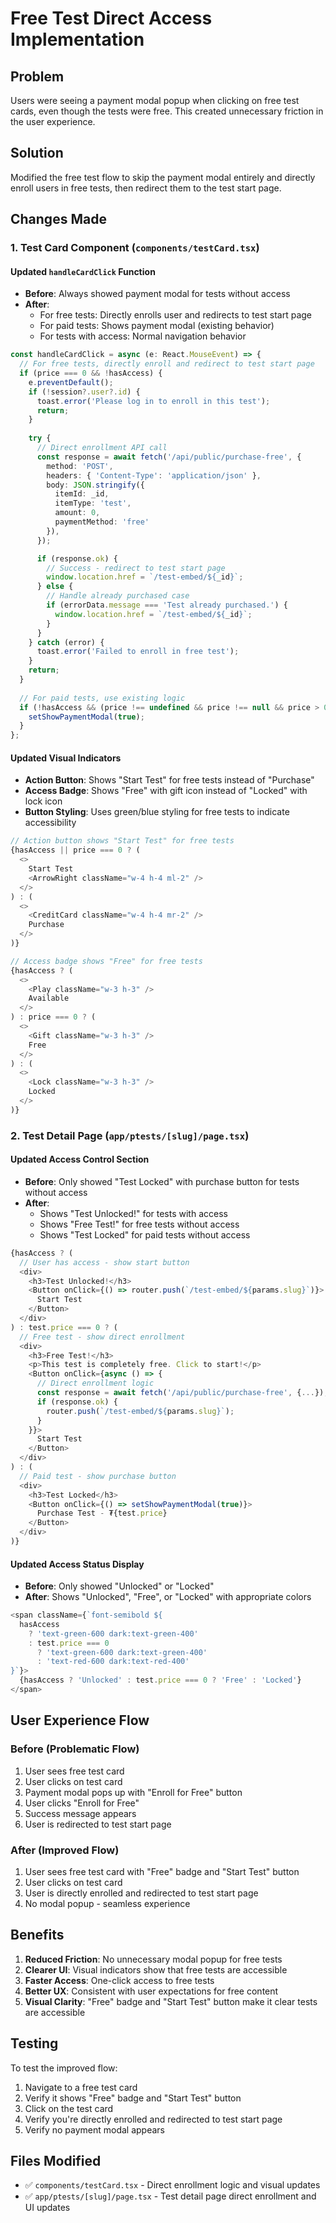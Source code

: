 # Free Test Direct Access Implementation

## Problem
Users were seeing a payment modal popup when clicking on free test cards, even though the tests were free. This created unnecessary friction in the user experience.

## Solution
Modified the free test flow to skip the payment modal entirely and directly enroll users in free tests, then redirect them to the test start page.

## Changes Made

### 1. Test Card Component (`components/testCard.tsx`)

#### Updated `handleCardClick` Function
- **Before**: Always showed payment modal for tests without access
- **After**: 
  - For free tests: Directly enrolls user and redirects to test start page
  - For paid tests: Shows payment modal (existing behavior)
  - For tests with access: Normal navigation behavior

```typescript
const handleCardClick = async (e: React.MouseEvent) => {
  // For free tests, directly enroll and redirect to test start page
  if (price === 0 && !hasAccess) {
    e.preventDefault();
    if (!session?.user?.id) {
      toast.error('Please log in to enroll in this test');
      return;
    }
    
    try {
      // Direct enrollment API call
      const response = await fetch('/api/public/purchase-free', {
        method: 'POST',
        headers: { 'Content-Type': 'application/json' },
        body: JSON.stringify({
          itemId: _id,
          itemType: 'test',
          amount: 0,
          paymentMethod: 'free'
        }),
      });

      if (response.ok) {
        // Success - redirect to test start page
        window.location.href = `/test-embed/${_id}`;
      } else {
        // Handle already purchased case
        if (errorData.message === 'Test already purchased.') {
          window.location.href = `/test-embed/${_id}`;
        }
      }
    } catch (error) {
      toast.error('Failed to enroll in free test');
    }
    return;
  }
  
  // For paid tests, use existing logic
  if (!hasAccess && (price !== undefined && price !== null && price > 0)) {
    setShowPaymentModal(true);
  }
};
```

#### Updated Visual Indicators
- **Action Button**: Shows "Start Test" for free tests instead of "Purchase"
- **Access Badge**: Shows "Free" with gift icon instead of "Locked" with lock icon
- **Button Styling**: Uses green/blue styling for free tests to indicate accessibility

```typescript
// Action button shows "Start Test" for free tests
{hasAccess || price === 0 ? (
  <>
    Start Test
    <ArrowRight className="w-4 h-4 ml-2" />
  </>
) : (
  <>
    <CreditCard className="w-4 h-4 mr-2" />
    Purchase
  </>
)}

// Access badge shows "Free" for free tests
{hasAccess ? (
  <>
    <Play className="w-3 h-3" />
    Available
  </>
) : price === 0 ? (
  <>
    <Gift className="w-3 h-3" />
    Free
  </>
) : (
  <>
    <Lock className="w-3 h-3" />
    Locked
  </>
)}
```

### 2. Test Detail Page (`app/ptests/[slug]/page.tsx`)

#### Updated Access Control Section
- **Before**: Only showed "Test Locked" with purchase button for tests without access
- **After**: 
  - Shows "Test Unlocked!" for tests with access
  - Shows "Free Test!" for free tests without access
  - Shows "Test Locked" for paid tests without access

```typescript
{hasAccess ? (
  // User has access - show start button
  <div>
    <h3>Test Unlocked!</h3>
    <Button onClick={() => router.push(`/test-embed/${params.slug}`)}>
      Start Test
    </Button>
  </div>
) : test.price === 0 ? (
  // Free test - show direct enrollment
  <div>
    <h3>Free Test!</h3>
    <p>This test is completely free. Click to start!</p>
    <Button onClick={async () => {
      // Direct enrollment logic
      const response = await fetch('/api/public/purchase-free', {...});
      if (response.ok) {
        router.push(`/test-embed/${params.slug}`);
      }
    }}>
      Start Test
    </Button>
  </div>
) : (
  // Paid test - show purchase button
  <div>
    <h3>Test Locked</h3>
    <Button onClick={() => setShowPaymentModal(true)}>
      Purchase Test - ₮{test.price}
    </Button>
  </div>
)}
```

#### Updated Access Status Display
- **Before**: Only showed "Unlocked" or "Locked"
- **After**: Shows "Unlocked", "Free", or "Locked" with appropriate colors

```typescript
<span className={`font-semibold ${
  hasAccess 
    ? 'text-green-600 dark:text-green-400' 
    : test.price === 0 
      ? 'text-green-600 dark:text-green-400'
      : 'text-red-600 dark:text-red-400'
}`}>
  {hasAccess ? 'Unlocked' : test.price === 0 ? 'Free' : 'Locked'}
</span>
```

## User Experience Flow

### Before (Problematic Flow)
1. User sees free test card
2. User clicks on test card
3. Payment modal pops up with "Enroll for Free" button
4. User clicks "Enroll for Free"
5. Success message appears
6. User is redirected to test start page

### After (Improved Flow)
1. User sees free test card with "Free" badge and "Start Test" button
2. User clicks on test card
3. User is directly enrolled and redirected to test start page
4. No modal popup - seamless experience

## Benefits

1. **Reduced Friction**: No unnecessary modal popup for free tests
2. **Clearer UI**: Visual indicators show that free tests are accessible
3. **Faster Access**: One-click access to free tests
4. **Better UX**: Consistent with user expectations for free content
5. **Visual Clarity**: "Free" badge and "Start Test" button make it clear tests are accessible

## Testing

To test the improved flow:
1. Navigate to a free test card
2. Verify it shows "Free" badge and "Start Test" button
3. Click on the test card
4. Verify you're directly enrolled and redirected to test start page
5. Verify no payment modal appears

## Files Modified
- ✅ `components/testCard.tsx` - Direct enrollment logic and visual updates
- ✅ `app/ptests/[slug]/page.tsx` - Test detail page direct enrollment and UI updates 